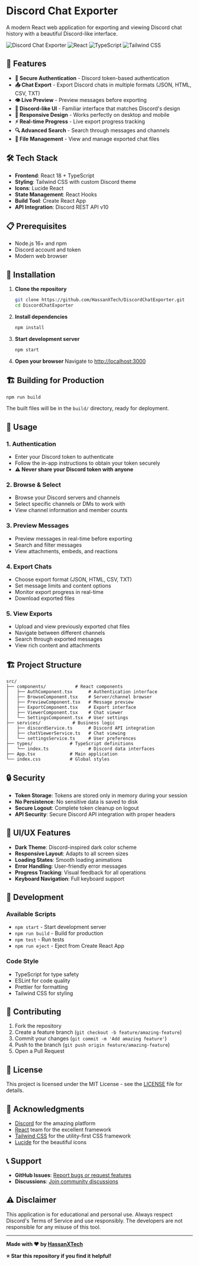 # Discord Chat Exporter

A modern React web application for exporting and viewing Discord chat history with a beautiful Discord-like interface.

![Discord Chat Exporter](https://img.shields.io/badge/Discord-Chat%20Exporter-7289DA?style=for-the-badge&logo=discord)
![React](https://img.shields.io/badge/React-20232A?style=for-the-badge&logo=react&logoColor=61DAFB)
![TypeScript](https://img.shields.io/badge/TypeScript-007ACC?style=for-the-badge&logo=typescript&logoColor=white)
![Tailwind CSS](https://img.shields.io/badge/Tailwind_CSS-38B2AC?style=for-the-badge&logo=tailwind-css&logoColor=white)

## 🚀 Features

- **🔐 Secure Authentication** - Discord token-based authentication
- **📤 Chat Export** - Export Discord chats in multiple formats (JSON, HTML, CSV, TXT)
- **👁️ Live Preview** - Preview messages before exporting
- **🎨 Discord-like UI** - Familiar interface that matches Discord's design
- **📱 Responsive Design** - Works perfectly on desktop and mobile
- **⚡ Real-time Progress** - Live export progress tracking
- **🔍 Advanced Search** - Search through messages and channels
- **📁 File Management** - View and manage exported chat files

## 🛠️ Tech Stack

- **Frontend**: React 18 + TypeScript
- **Styling**: Tailwind CSS with custom Discord theme
- **Icons**: Lucide React
- **State Management**: React Hooks
- **Build Tool**: Create React App
- **API Integration**: Discord REST API v10

## 📋 Prerequisites

- Node.js 16+ and npm
- Discord account and token
- Modern web browser

## 🚀 Installation

1. **Clone the repository**
   ```bash
   git clone https://github.com/HassanXTech/DiscordChatExporter.git
   cd DiscordChatExporter
   ```

2. **Install dependencies**
   ```bash
   npm install
   ```

3. **Start development server**
   ```bash
   npm start
   ```

4. **Open your browser**
   Navigate to [http://localhost:3000](http://localhost:3000)

## 🏗️ Building for Production

```bash
npm run build
```

The built files will be in the `build/` directory, ready for deployment.

## 📖 Usage

### 1. **Authentication**
- Enter your Discord token to authenticate
- Follow the in-app instructions to obtain your token securely
- **⚠️ Never share your Discord token with anyone**

### 2. **Browse & Select**
- Browse your Discord servers and channels
- Select specific channels or DMs to work with
- View channel information and member counts

### 3. **Preview Messages**
- Preview messages in real-time before exporting
- Search and filter messages
- View attachments, embeds, and reactions

### 4. **Export Chats**
- Choose export format (JSON, HTML, CSV, TXT)
- Set message limits and content options
- Monitor export progress in real-time
- Download exported files

### 5. **View Exports**
- Upload and view previously exported chat files
- Navigate between different channels
- Search through exported messages
- View rich content and attachments

## 🏗️ Project Structure

```
src/
├── components/           # React components
│   ├── AuthComponent.tsx      # Authentication interface
│   ├── BrowseComponent.tsx    # Server/channel browser
│   ├── PreviewComponent.tsx   # Message preview
│   ├── ExportComponent.tsx    # Export interface
│   ├── ViewerComponent.tsx    # Chat viewer
│   └── SettingsComponent.tsx  # User settings
├── services/            # Business logic
│   ├── discordService.ts      # Discord API integration
│   ├── chatViewerService.ts   # Chat viewing
│   └── settingsService.ts     # User preferences
├── types/              # TypeScript definitions
│   └── index.ts               # Discord data interfaces
├── App.tsx             # Main application
└── index.css           # Global styles
```

## 🔒 Security

- **Token Storage**: Tokens are stored only in memory during your session
- **No Persistence**: No sensitive data is saved to disk
- **Secure Logout**: Complete token cleanup on logout
- **API Security**: Secure Discord API integration with proper headers

## 🎨 UI/UX Features

- **Dark Theme**: Discord-inspired dark color scheme
- **Responsive Layout**: Adapts to all screen sizes
- **Loading States**: Smooth loading animations
- **Error Handling**: User-friendly error messages
- **Progress Tracking**: Visual feedback for all operations
- **Keyboard Navigation**: Full keyboard support

## 🚧 Development

### Available Scripts

- `npm start` - Start development server
- `npm run build` - Build for production
- `npm test` - Run tests
- `npm run eject` - Eject from Create React App

### Code Style

- TypeScript for type safety
- ESLint for code quality
- Prettier for formatting
- Tailwind CSS for styling

## 🤝 Contributing

1. Fork the repository
2. Create a feature branch (`git checkout -b feature/amazing-feature`)
3. Commit your changes (`git commit -m 'Add amazing feature'`)
4. Push to the branch (`git push origin feature/amazing-feature`)
5. Open a Pull Request

## 📄 License

This project is licensed under the MIT License - see the [LICENSE](LICENSE) file for details.

## 🙏 Acknowledgments

- [Discord](https://discord.com/) for the amazing platform
- [React](https://reactjs.org/) team for the excellent framework
- [Tailwind CSS](https://tailwindcss.com/) for the utility-first CSS framework
- [Lucide](https://lucide.dev/) for the beautiful icons

## 📞 Support

- **GitHub Issues**: [Report bugs or request features](https://github.com/HassanXTech/DiscordChatExporter/issues)
- **Discussions**: [Join community discussions](https://github.com/HassanXTech/DiscordChatExporter/discussions)

## ⚠️ Disclaimer

This application is for educational and personal use. Always respect Discord's Terms of Service and use responsibly. The developers are not responsible for any misuse of this tool.

---

**Made with ❤️ by [HassanXTech](https://github.com/HassanXTech)**

**⭐ Star this repository if you find it helpful!**
